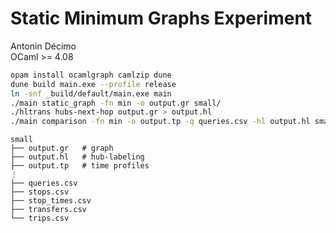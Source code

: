# Static Minimum Graphs Experiment

Antonin Décimo\
OCaml >= 4.08

``` sh
opam install ocamlgraph camlzip dune
dune build main.exe --profile release
ln -snf _build/default/main.exe main
./main static_graph -fn min -o output.gr small/
./hltrans hubs-next-hop output.gr > output.hl
./main comparison -fn min -o output.tp -q queries.csv -hl output.hl small/
```

``` text
small
├── output.gr	# graph
├── output.hl	# hub-labeling
├── output.tp	# time profiles
⋮
├── queries.csv
├── stops.csv
├── stop_times.csv
├── transfers.csv
└── trips.csv
```
